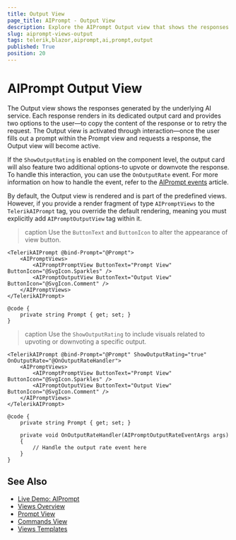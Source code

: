 ```yaml
---
title: Output View
page_title: AIPrompt - Output View
description: Explore the AIPrompt Output view that shows the responses generated by the AI service, and learn how to handle output rating.
slug: aiprompt-views-output
tags: telerik,blazor,aiprompt,ai,prompt,output
published: True
position: 20
---
```


# AIPrompt Output View

The Output view shows the responses generated by the underlying AI service. Each response renders in its dedicated output card and provides two options to the user—to copy the content of the response or to retry the request. The Output view is activated through interaction—once the user fills out a prompt within the Prompt view and requests a response, the Output view will become active.

If the `ShowOutputRating` is enabled on the component level, the output card will also feature two additional options-to upvote or downvote the response. To handle this interaction, you can use the `OnOutputRate` event. For more information on how to handle the event, refer to the [AIPrompt events](slug://aiprompt-events) article.

By default, the Output view is rendered and is part of the predefined views. However, if you provide a render fragment of type `AIPromptViews` to the `TelerikAIPrompt` tag, you override the default rendering, meaning you must explicitly add `AIPromptOutputView` tag within it.

>caption Use the `ButtonText` and `ButtonIcon` to alter the appearance of view button.

````RAZOR
<TelerikAIPrompt @bind-Prompt="@Prompt">
    <AIPromptViews>
        <AIPromptPromptView ButtonText="Prompt View" ButtonIcon="@SvgIcon.Sparkles" />
        <AIPromptOutputView ButtonText="Output View" ButtonIcon="@SvgIcon.Comment" />
    </AIPromptViews>
</TelerikAIPrompt>

@code {
    private string Prompt { get; set; }
}
````

>caption Use the `ShowOutputRating` to include visuals related to upvoting or downvoting a specific output.

````RAZOR
<TelerikAIPrompt @bind-Prompt="@Prompt" ShowOutputRating="true" OnOutputRate="@OnOutputRateHandler">
    <AIPromptViews>
        <AIPromptPromptView ButtonText="Prompt View" ButtonIcon="@SvgIcon.Sparkles" />
        <AIPromptOutputView ButtonText="Output View" ButtonIcon="@SvgIcon.Comment" />
    </AIPromptViews>
</TelerikAIPrompt>

@code {
    private string Prompt { get; set; }

    private void OnOutputRateHandler(AIPromptOutputRateEventArgs args)
    {
        // Handle the output rate event here
    }
}
````

## See Also

  * [Live Demo: AIPrompt](https://demos.telerik.com/blazor-ui/aiprompt/overview)
  * [Views Overview](slug://aiprompt-views-overview)
  * [Prompt View](slug://aiprompt-views-prompt)
  * [Commands View](slug://aiprompt-views-commands)
  * [Views Templates](slug://aiprompt-views-templates)